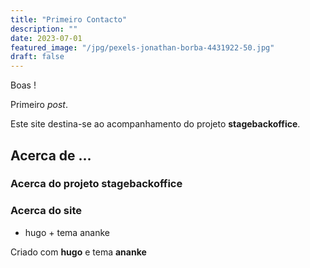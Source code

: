 ```yaml
---
title: "Primeiro Contacto"
description: ""
date: 2023-07-01
featured_image: "/jpg/pexels-jonathan-borba-4431922-50.jpg"
draft: false
---
```


Boas !

Primeiro *post*.

Este site destina-se ao acompanhamento do projeto **stagebackoffice**.

## Acerca de ...
### Acerca do projeto stagebackoffice

### Acerca do site

- hugo + tema ananke

Criado com **hugo** e tema **ananke**

